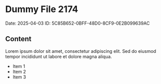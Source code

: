 # Dummy File 2174

Date: 2025-04-03
ID: 5C85B652-0BFF-48D0-8CF9-0E2B099639AC

## Content

Lorem ipsum dolor sit amet, consectetur adipiscing elit.
Sed do eiusmod tempor incididunt ut labore et dolore magna aliqua.

* Item 1
* Item 2
* Item 3
